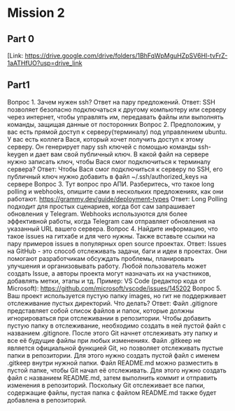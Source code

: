 # Mission 2

## Part 0
[Link: https://drive.google.com/drive/folders/1BhFqWpMguHZpSV6Hl-tvFrZ-1aATHfUO?usp=drive_link

## Part1 
Вопрос 1. Зачем нужен ssh? Ответ на пару предложений.
Ответ: SSH позволяет безопасно подключаться к другому компьютеру или серверу через интернет, чтобы управлять им, передавать файлы или выполнять команды, защищая данные от посторонних
Вопрос 2. Предположим, у вас есть прямой доступ к серверу(терминалу) под управлением ubuntu. У вас есть коллега Вася, который хочет получить доступ к этому серверу. Он генерирует пару ssh ключей с помощью команды ssh-keygen и дает вам свой публичный ключ. В какой файл на сервере нужно записать ключ, чтобы Вася смог подключиться к терминалу сервера?
Ответ: Чтобы Вася смог подключиться к серверу по SSH, его публичный ключ нужно добавить в файл ~/.ssh/authorized_keys на сервере
Вопрос 3. Тут вопрос про АПИ. Разберитесь, что такое long polling и webhooks, опишите сами в нескольких предложениях, как они работают.
https://grammy.dev/guide/deployment-types
Ответ: 
Long Polling подходит для простых сценариев, когда бот сам запрашивает обновления у Telegram.
Webhooks используются для более эффективной работы, когда Telegram сам отправляет обновления на указанный URL вашего сервера.
Вопрос 4. Найдите информацию, что такое issues на гитхабе и для чего нужны. Также вставьте ссылки на пару примеров issues в популярных open source проектах.
Ответ: Issues на GitHub - это способ отслеживать задачи, баги и идеи в проектах. Они помогают разработчикам обсуждать проблемы, планировать улучшения и организовывать работу. Любой пользователь может создать Issue, а авторы проекта могут назначать их на участников, добавлять метки, этапы и тд.
Пример: VS Code (редактор кода от Microsoft): https://github.com/microsoft/vscode/issues/145202 
Вопрос 5. Ваш проект используется пустую папку images, но гит не поддерживает отслеживание пустых директорий. Что делать?
Ответ: Файл .gitignore представляет собой список файлов и папок, которые должны игнорироваться при отслеживании в репозитории. Чтобы добавить пустую папку в отслеживание, необходимо создать в ней пустой файл с названием .gitignore. После этого Git начнет отслеживать эту папку и все её будущие файлы при любых изменениях.
Файл .gitkeep не является официальной функцией Git, но позволяет отслеживать пустые папки в репозитории. Для этого нужно создать пустой файл с именем .gitkeep внутри нужной папки.
Файл README.md можно разместить в пустой папке, чтобы Git начал её отслеживать. Для этого нужно создать файл с названием README.md, затем выполнить коммит и отправить изменения в репозиторий. Поскольку Git отслеживает все папки, содержащие файлы, пустая папка с файлом README.md также будет добавлена в репозиторий.

